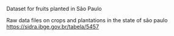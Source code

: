 Dataset for fruits planted in São Paulo

Raw data files on crops and plantations in the state of são paulo https://sidra.ibge.gov.br/tabela/5457
